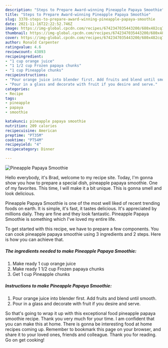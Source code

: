 ```yaml
---
description: "Steps to Prepare Award-winning Pineapple Papaya Smoothie"
title: "Steps to Prepare Award-winning Pineapple Papaya Smoothie"
slug: 3378-steps-to-prepare-award-winning-pineapple-papaya-smoothie
date: 2021-11-16T22:22:52.746Z
image: https://img-global.cpcdn.com/recipes/6742347035443200/680x482cq70/pineapple-papaya-smoothie-recipe-main-photo.jpg
thumbnail: https://img-global.cpcdn.com/recipes/6742347035443200/680x482cq70/pineapple-papaya-smoothie-recipe-main-photo.jpg
cover: https://img-global.cpcdn.com/recipes/6742347035443200/680x482cq70/pineapple-papaya-smoothie-recipe-main-photo.jpg
author: Ronald Carpenter
ratingvalue: 4.6
reviewcount: 43893
recipeingredient:
- "1 cup orange juice"
- "1 1/2 cup Frozen papaya chunks"
- "1 cup Pineapple chunks"
recipeinstructions:
- "Pour orange juice into blender first. Add fruits and blend until smooth."
- "Pour in a glass and decorate with fruit if you desire and serve."
categories:
- Recipe
tags:
- pineapple
- papaya
- smoothie

katakunci: pineapple papaya smoothie 
nutrition: 209 calories
recipecuisine: American
preptime: "PT35M"
cooktime: "PT54M"
recipeyield: "4"
recipecategory: Dinner

---
```



![Pineapple Papaya Smoothie](https://img-global.cpcdn.com/recipes/6742347035443200/680x482cq70/pineapple-papaya-smoothie-recipe-main-photo.jpg)

Hello everybody, it's Brad, welcome to my recipe site. Today, I'm gonna show you how to prepare a special dish, pineapple papaya smoothie. One of my favorites. This time, I will make it a bit unique. This is gonna smell and look delicious.



Pineapple Papaya Smoothie is one of the most well liked of recent trending foods on earth. It is simple, it's fast, it tastes delicious. It's appreciated by millions daily. They are fine and they look fantastic. Pineapple Papaya Smoothie is something which I've loved my entire life.


To get started with this recipe, we have to prepare a few components. You can cook pineapple papaya smoothie using 3 ingredients and 2 steps. Here is how you can achieve that.

<!--inarticleads1-->

##### The ingredients needed to make Pineapple Papaya Smoothie:

1. Make ready 1 cup orange juice
1. Make ready 1 1/2 cup Frozen papaya chunks
1. Get 1 cup Pineapple chunks




<!--inarticleads2-->

##### Instructions to make Pineapple Papaya Smoothie:

1. Pour orange juice into blender first. Add fruits and blend until smooth.
1. Pour in a glass and decorate with fruit if you desire and serve.




So that's going to wrap it up with this exceptional food pineapple papaya smoothie recipe. Thank you very much for your time. I am confident that you can make this at home. There is gonna be interesting food at home recipes coming up. Remember to bookmark this page on your browser, and share it to your loved ones, friends and colleague. Thank you for reading. Go on get cooking!
